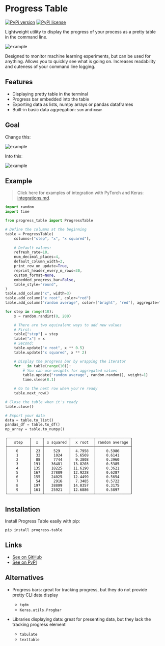 # Progress Table

[![PyPi version](https://img.shields.io/badge/dynamic/json?label=latest&query=info.version&url=https%3A%2F%2Fpypi.org%2Fpypi%2Fprogress-table%2Fjson)](https://pypi.org/project/progress-table)
[![PyPI license](https://img.shields.io/badge/dynamic/json?label=license&query=info.license&url=https%3A%2F%2Fpypi.org%2Fpypi%2Fprogress-table%2Fjson)](https://pypi.org/project/progress-table)

Lightweight utility to display the progress of your process as a pretty table in the command line.

![example](https://github.com/gahaalt/progress-table/blob/main/media/progress-table-example.png?raw=true)

Designed to monitor machine learning experiments, but can be used for anything.
Allows you to quickly see what is going on.
Increases readability and cuteness of your command line logging.

## Features

* Displaying pretty table in the terminal
* Progress bar embedded into the table
* Exporting data as lists, numpy arrays or pandas dataframes
* Built-in basic data aggregation: `sum` and `mean`

## Goal

Change this:

![example](https://github.com/gahaalt/progress-table/blob/main/media/progress-before3.gif?raw=true)

Into this:

![example](https://github.com/gahaalt/progress-table/blob/main/media/progress-after4.gif?raw=true)

## Example

> Click here for examples of integration with PyTorch and Keras:
> [integrations.md](https://github.com/gahaalt/progress-table/blob/main/integrations.md).

```python
import random
import time

from progress_table import ProgressTable

# Define the columns at the beginning
table = ProgressTable(
    columns=["step", "x", "x squared"],
	
    # Default values:
    refresh_rate=10,
    num_decimal_places=4,
    default_column_width=2,
    print_row_on_update=True,
    reprint_header_every_n_rows=30,
    custom_format=None,
    embedded_progress_bar=False,
    table_style="round",
)
table.add_column("x", width=3)
table.add_column("x root", color="red")
table.add_column("random average", color=["bright", "red"], aggregate="mean")

for step in range(10):
    x = random.randint(0, 200)

    # There are two equivalent ways to add new values
    # First:
    table["step"] = step
    table["x"] = x
    # Second:
    table.update("x root", x ** 0.5)
    table.update("x squared", x ** 2)

    # Display the progress bar by wrapping the iterator
    for _ in table(range(10)):
        # You can use weights for aggregated values
        table.update("random average", random.random(), weight=1)
        time.sleep(0.1)

    # Go to the next row when you're ready
    table.next_row()

# Close the table when it's ready
table.close()

# Export your data
data = table.to_list()
pandas_df = table.to_df()
np_array = table.to_numpy()
```

```stdout
╭──────────┬─────┬───────────┬──────────┬────────────────╮
│   step   │  x  │ x squared │  x root  │ random average │
├──────────┼─────┼───────────┼──────────┼────────────────┤
│    0     │  23 │    529    │  4.7958  │     0.5986     │
│    1     │  32 │    1024   │  5.6569  │     0.6141     │
│    2     │  88 │    7744   │  9.3808  │     0.3960     │
│    3     │ 191 │   36481   │ 13.8203  │     0.5385     │
│    4     │ 135 │   18225   │ 11.6190  │     0.3621     │
│    5     │ 167 │   27889   │ 12.9228  │     0.6287     │
│    6     │ 155 │   24025   │ 12.4499  │     0.5654     │
│    7     │  54 │    2916   │  7.3485  │     0.5722     │
│    8     │ 197 │   38809   │ 14.0357  │     0.3175     │
│    9     │ 161 │   25921   │ 12.6886  │     0.5897     │
╰──────────┴─────┴───────────┴──────────┴────────────────╯
```

## Installation

Install Progress Table easily with pip:

```
pip install progress-table
```

## Links

* [See on GitHub](https://github.com/gahaalt/progress-table)
* [See on PyPI](https://pypi.org/project/progress-table)

## Alternatives

* Progress bars: great for tracking progress, but they do not provide pretty CLI data display
	* `tqdm`
	* `Keras.utils.Progbar`

* Libraries displaying data: great for presenting data, but they lack the tracking progress element
	* `tabulate`
	* `texttable`
